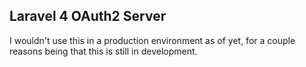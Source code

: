 ## Laravel 4 OAuth2 Server

I wouldn't use this in a production environment as of yet, for a couple reasons being that this is still in development.